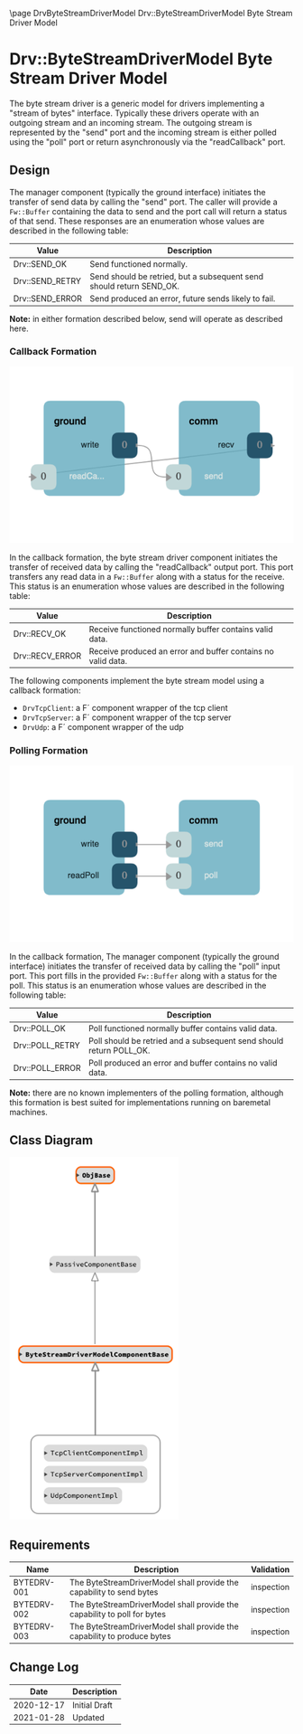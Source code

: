 \page DrvByteStreamDriverModel Drv::ByteStreamDriverModel Byte Stream Driver Model
# Drv::ByteStreamDriverModel Byte Stream Driver Model

The byte stream driver is a generic model for drivers implementing a "stream of bytes" interface. Typically these
drivers operate with an outgoing stream and an incoming stream. The outgoing stream is represented by the "send" port
and the incoming stream is either polled using the "poll" port or return asynchronously via the "readCallback" port.

## Design

The manager component (typically the ground interface) initiates the transfer of send data by calling the "send" port.
The caller will provide a `Fw::Buffer` containing the data to send and the port call will return a status of that send.
These responses are an enumeration whose values are described in the following table:

| Value | Description |
|---|---|
| Drv::SEND_OK    | Send functioned normally. |
| Drv::SEND_RETRY | Send should be retried, but a subsequent send should return SEND_OK. |
| Drv::SEND_ERROR | Send produced an error, future sends likely to fail. |

**Note:** in either formation described below, send will operate as described here.

### Callback Formation

![Callback](./img/canvas-callback.png)

In the callback formation, the byte stream driver component initiates the transfer of received data by calling the
"readCallback" output port. This port transfers any read data in a `Fw::Buffer` along with a status for the receive.
This status is an enumeration whose values are described in the following table:

| Value | Description |
|---|---|
| Drv::RECV_OK    | Receive functioned normally buffer contains valid data. |
| Drv::RECV_ERROR | Receive produced an error and buffer contains no valid data. |

The following components implement the byte stream model using a callback formation:
- `DrvTcpClient`: a F´ component wrapper of the tcp client
- `DrvTcpServer`: a F´ component wrapper of the tcp server
- `DrvUdp`: a F´ component wrapper of the udp

### Polling Formation

![Poll](./img/canvas-poll.png)

In the callback formation, The manager component (typically the ground interface) initiates the transfer of received
data by calling the "poll" input port. This port fills in the provided `Fw::Buffer` along with a status for the poll.
This status is an enumeration whose values are described in the following table:

| Value | Description |
|---|---|
| Drv::POLL_OK    | Poll functioned normally buffer contains valid data. |
| Drv::POLL_RETRY | Poll should be retried and a subsequent send should return POLL_OK. |
| Drv::POLL_ERROR | Poll produced an error and buffer contains no valid data. |

**Note:**  there are no known implementers of the polling formation, although this formation is best suited for
implementations running on baremetal machines.

## Class Diagram
![classdiagram](./img/class_diagram.png)

## Requirements

| Name | Description | Validation |
|---|---|---|
| BYTEDRV-001 | The ByteStreamDriverModel shall provide the capability to send bytes | inspection |
| BYTEDRV-002 | The ByteStreamDriverModel shall provide the capability to poll for bytes | inspection |
| BYTEDRV-003 | The ByteStreamDriverModel shall provide the capability to produce bytes | inspection |

## Change Log

| Date | Description |
|---|---|
| 2020-12-17 | Initial Draft |
| 2021-01-28 | Updated |
